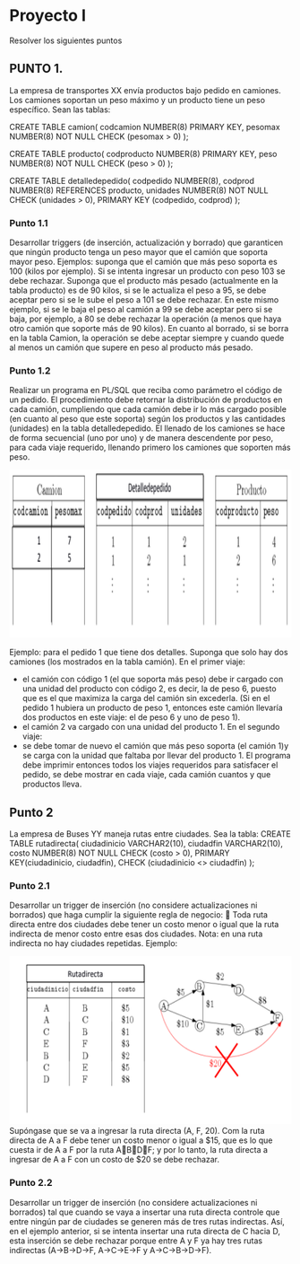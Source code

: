 # Proyecto I

Resolver los siguientes puntos

## PUNTO 1.
La empresa de transportes XX envía productos bajo pedido en camiones. Los camiones
soportan un peso máximo y un producto tiene un peso específico.
Sean las tablas:

CREATE TABLE camion(
codcamion NUMBER(8) PRIMARY KEY,
pesomax NUMBER(8) NOT NULL CHECK (pesomax > 0)
);

CREATE TABLE producto(
codproducto NUMBER(8) PRIMARY KEY,
peso NUMBER(8) NOT NULL CHECK (peso > 0)
);

CREATE TABLE detalledepedido(
codpedido NUMBER(8),
codprod NUMBER(8) REFERENCES producto,
unidades NUMBER(8) NOT NULL CHECK (unidades > 0),
PRIMARY KEY (codpedido, codprod)
);


### Punto 1.1
Desarrollar triggers (de inserción, actualización y borrado) que garanticen que ningún 
producto tenga un peso mayor que el camión que soporta mayor peso.
Ejemplos: suponga que el camión que más peso soporta es 100 (kilos por ejemplo). Si se
intenta ingresar un producto con peso 103 se debe rechazar. Suponga que el producto más
pesado (actualmente en la tabla producto) es de 90 kilos, si se le actualiza el peso a 95, se
debe aceptar pero si se le sube el peso a 101 se debe rechazar. En este mismo ejemplo, si
se le baja el peso al camión a 99 se debe aceptar pero si se baja, por ejemplo, a 80 se debe
rechazar la operación (a menos que haya otro camión que soporte más de 90 kilos). En
cuanto al borrado, si se borra en la tabla Camion, la operación se debe aceptar siempre y
cuando quede al menos un camión que supere en peso al producto más pesado.

### Punto 1.2
Realizar un programa en PL/SQL que reciba como parámetro el código de un
pedido. El procedimiento debe retornar la distribución de productos en cada camión,
cumpliendo que cada camión debe ir lo más cargado posible (en cuanto al peso que este
soporta) según los productos y las cantidades (unidades) en la tabla detalledepedido. El
llenado de los camiones se hace de forma secuencial (uno por uno) y de manera
descendente por peso, para cada viaje requerido, llenando primero los camiones que
soporten más peso.

<div align="center">
  <img src="./img/img_ejemplo_punto_I.PNG" width="600" height="300"/>
</div>

Ejemplo: para el pedido 1 que tiene dos detalles. Suponga que solo hay dos camiones (los
mostrados en la tabla camión).
En el primer viaje:
- el camión con código 1 (el que soporta más peso) debe ir cargado con una unidad
del producto con código 2, es decir, la de peso 6, puesto que es el que maximiza la
carga del camión sin excederla. (Si en el pedido 1 hubiera un producto de peso 1,
entonces este camión llevaría dos productos en este viaje: el de peso 6 y uno de
peso 1).
- el camión 2 va cargado con una unidad del producto 1.
En el segundo viaje:
- se debe tomar de nuevo el camión que más peso soporta (el camión 1)y se carga
con la unidad que faltaba por llevar del producto 1.
El programa debe imprimir entonces todos los viajes requeridos para satisfacer el pedido,
se debe mostrar en cada viaje, cada camión cuantos y que productos lleva.

## Punto 2
La empresa de Buses YY maneja rutas entre ciudades.
Sea la tabla:
CREATE TABLE rutadirecta(
ciudadinicio VARCHAR2(10),
ciudadfin VARCHAR2(10),
costo NUMBER(8) NOT NULL CHECK (costo > 0),
PRIMARY KEY(ciudadinicio, ciudadfin),
CHECK (ciudadinicio <> ciudadfin)
);

### Punto 2.1
Desarrollar un trigger de inserción (no considere actualizaciones ni borrados) que
haga cumplir la siguiente regla de negocio:
 Toda ruta directa entre dos ciudades debe tener un costo menor o igual que la ruta
indirecta de menor costo entre esas dos ciudades.
Nota: en una ruta indirecta no hay ciudades repetidas.
Ejemplo:
<div align="center">
  <img src="./img/img_ejemplo_punto_II.PNG" width="600" height="300"/>
</div>
Supóngase que se va a ingresar la ruta directa (A, F, 20).
Com la ruta directa de A a F debe tener un costo menor o igual a $15, que es lo que cuesta
ir de A a F por la ruta ABDF; y por lo tanto, la ruta directa a ingresar de A a F con un
costo de $20 se debe rechazar.

### Punto 2.2
Desarrollar un trigger de inserción (no considere actualizaciones ni borrados) tal
que cuando se vaya a insertar una ruta directa controle que entre ningún par de ciudades
se generen más de tres rutas indirectas.
Así, en el ejemplo anterior, si se intenta insertar una ruta directa de C hacia D, esta inserción
se debe rechazar porque entre A y F ya hay tres rutas indirectas (A->B->D->F, A->C->E->F
y A->C->B->D->F).